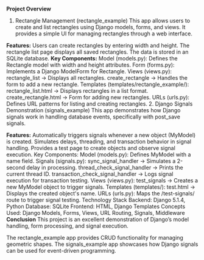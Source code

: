 
**Project Overview**
1. Rectangle Management (rectangle_example)
This app allows users to create and list rectangles using Django models, forms, and views. It provides a simple UI for managing rectangles through a web interface.

**Features:**
Users can create rectangles by entering width and height.
The rectangle list page displays all saved rectangles.
The data is stored in an SQLite database.
**Key Components:**
Model (models.py): Defines the Rectangle model with width and height attributes.
Form (forms.py): Implements a Django ModelForm for Rectangle.
Views (views.py):
rectangle_list → Displays all rectangles.
create_rectangle → Handles the form to add a new rectangle.
Templates (templates/rectangle_example/):
rectangle_list.html → Displays rectangles in a list format.
create_rectangle.html → Form for adding new rectangles.
URLs (urls.py): Defines URL patterns for listing and creating rectangles.
2. Django Signals Demonstration (signals_example)
This app demonstrates how Django signals work in handling database events, specifically with post_save signals.

**Features:**
Automatically triggers signals whenever a new object (MyModel) is created.
Simulates delays, threading, and transaction behavior in signal handling.
Provides a test page to create objects and observe signal execution.
Key Components:
Model (models.py): Defines MyModel with a name field.
Signals (signals.py):
sync_signal_handler → Simulates a 2-second delay in processing.
thread_check_signal_handler → Prints the current thread ID.
transaction_check_signal_handler → Logs signal execution for transaction testing.
Views (views.py):
test_signals → Creates a new MyModel object to trigger signals.
Templates (templates/):
test.html → Displays the created object's name.
URLs (urls.py): Maps the /test-signals/ route to trigger signal testing.
Technology Stack
Backend: Django 5.1.4, Python
Database: SQLite
Frontend: HTML, Django Templates
Concepts Used: Django Models, Forms, Views, URL Routing, Signals, Middleware
**Conclusion**
This project is an excellent demonstration of Django’s model handling, form processing, and signal execution.

The rectangle_example app provides CRUD functionality for managing geometric shapes.
The signals_example app showcases how Django signals can be used for event-driven programming.
